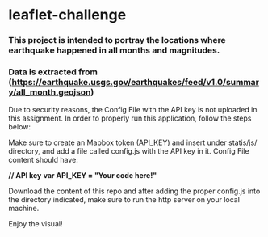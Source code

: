 # leaflet-challenge

### This project is intended to portray the locations where earthquake happened in all months and magnitudes.
### Data is extracted from (https://earthquake.usgs.gov/earthquakes/feed/v1.0/summary/all_month.geojson)

Due to security reasons, the Config File with the API key is not uploaded in this assignment. In order to properly run this application, follow the steps below:

Make sure to create an Mapbox token (API_KEY) and insert under statis/js/ directory, and add a file called config.js with the API key in it.
Config File content should have:

 **// API key**
  **var API_KEY = "Your code here!"**

Download the content of this repo and after adding the proper config.js into the directory indicated, make sure to run the http server on your local machine.

Enjoy the visual!
